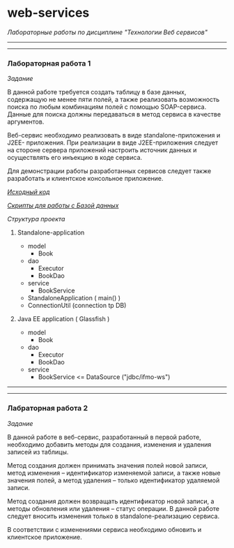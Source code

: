 # web-services

*Лабораторные работы по дисциплине "Технологии Веб сервисов"*

---
---

### Лабораторная работа 1

*Задание*

В данной работе требуется создать таблицу в базе данных, содержащую не
менее пяти полей, а также реализовать возможность поиска по любым
комбинациям полей с помощью SOAP-сервиса. Данные для поиска должны
передаваться в метод сервиса в качестве аргументов.

Веб-сервис необходимо реализовать в виде standalone-приложения и J2EE-
приложения. При реализации в виде J2EE-приложения следует на стороне сервера
приложений настроить источник данных и осуществлять его инъекцию в коде
сервиса.

Для демонстрации работы разработанных сервисов следует также
разработать и клиентское консольное приложение.

[*Исходный код*](https://github.com/AnastasiyaSmirnova/web-services/tree/laboratory-work-1)

[*Скрипты для работы с Базой данных*](https://github.com/AnastasiyaSmirnova/web-services/tree/laboratory-work-1/sql)

*Структура проекта*

 1. Standalone-application
    * model 
      * Book
    * dao 
      * Executor 
      * BookDao
    * service
      * BookService
    * StandaloneApplication ( main() ) 
    * ConnectionUtil (connection tp DB)
 

 2. Java EE application ( Glassfish ) 
     * model
         * Book
     * dao
         * Executor
         * BookDao
     * service
         * BookService <= DataSource ("jdbc/ifmo-ws") 
         
---
---
### Лабраторная работа 2

*Задание*

В данной работе в веб-сервис, разработанный в первой работе, необходимо
добавить методы для создания, изменения и удаления записей из таблицы.

Метод создания должен принимать значения полей новой записи, метод
изменения – идентификатор изменяемой записи, а также новые значения полей, а
метод удаления – только идентификатор удаляемой записи.

Метод создания должен возвращать идентификатор новой записи, а методы
обновления или удаления – статус операции. В данной работе следует вносить
изменения только в standalone-реализацию сервиса.

В соответствии с изменениями сервиса необходимо обновить и клиентское
приложение.

